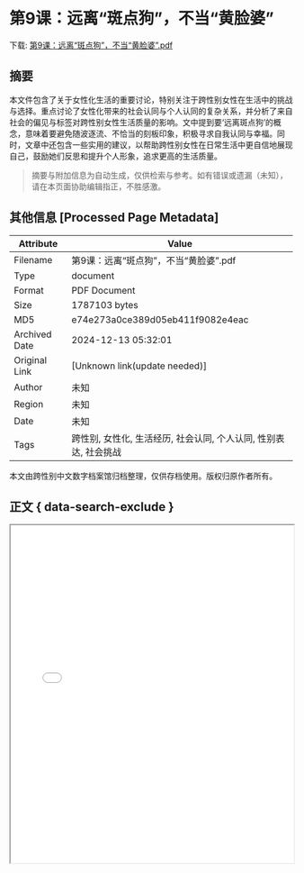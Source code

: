 # 第9课：远离“斑点狗”，不当“黄脸婆”

<!-- tcd_download_link -->
下载: <a href="../第9课：远离“斑点狗”，不当“黄脸婆”.pdf" download>第9课：远离“斑点狗”，不当“黄脸婆”.pdf</a>
<!-- tcd_download_link_end -->

## 摘要

<!-- tcd_abstract -->
本文件包含了关于女性化生活的重要讨论，特别关注于跨性别女性在生活中的挑战与选择。重点讨论了女性化带来的社会认同与个人认同的复杂关系，并分析了来自社会的偏见与标签对跨性别女性生活质量的影响。文中提到要‘远离斑点狗’的概念，意味着要避免随波逐流、不恰当的刻板印象，积极寻求自我认同与幸福。同时，文章中还包含一些实用的建议，以帮助跨性别女性在日常生活中更自信地展现自己，鼓励她们反思和提升个人形象，追求更高的生活质量。

<!-- tcd_abstract_end -->

> 摘要与附加信息为自动生成，仅供检索与参考。如有错误或遗漏（未知），请在本页面协助编辑指正，不胜感激。

## 其他信息 [Processed Page Metadata]

| Attribute       | Value                                  |
|-----------------|----------------------------------------|
| Filename        | 第9课：远离“斑点狗”，不当“黄脸婆”.pdf                             |
| Type            | document                                 |
| Format          | PDF Document                               |
| Size            | 1787103 bytes                           |
| MD5             | e74e273a0ce389d05eb411f9082e4eac                                  |
| Archived Date   | 2024-12-13 05:32:01                             |
| Original Link   | [Unknown link(update needed)]                         |
| Author          | 未知                               |
| Region          | 未知                               |
| Date            | 未知                                 |
| Tags            | 跨性别, 女性化, 生活经历, 社会认同, 个人认同, 性别表达, 社会挑战                                 |

本文由跨性别中文数字档案馆归档整理，仅供存档使用。版权归原作者所有。


## 正文 { data-search-exclude }

<!-- tcd_main_text -->
<iframe src="../第9课：远离“斑点狗”，不当“黄脸婆”.pdf" width="100%" height="600px">
    <p>无法显示PDF，请下载查看。</p>
</iframe>
<!-- tcd_main_text_end -->

